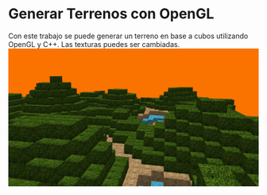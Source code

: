 # Generar Terrenos con OpenGL
Con este trabajo se puede generar un terreno en base a cubos utilizando OpenGL y C++. Las texturas puedes ser cambiadas.
![Ejemplo de ejecucion](EjemploTerreno.png)